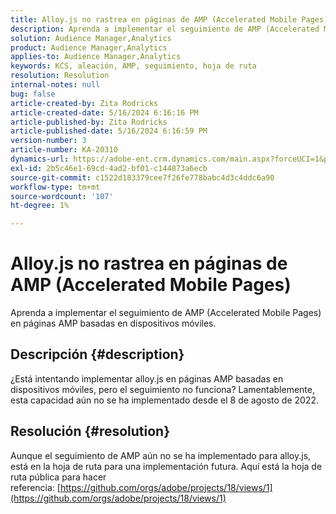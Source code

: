 ```yaml
---
title: Alloy.js no rastrea en páginas de AMP (Accelerated Mobile Pages)
description: Aprenda a implementar el seguimiento de AMP (Accelerated Mobile Pages) en páginas AMP basadas en dispositivos móviles.
solution: Audience Manager,Analytics
product: Audience Manager,Analytics
applies-to: Audience Manager,Analytics
keywords: KCS, aleación, AMP, seguimiento, hoja de ruta
resolution: Resolution
internal-notes: null
bug: false
article-created-by: Zita Rodricks
article-created-date: 5/16/2024 6:16:16 PM
article-published-by: Zita Rodricks
article-published-date: 5/16/2024 6:16:59 PM
version-number: 3
article-number: KA-20310
dynamics-url: https://adobe-ent.crm.dynamics.com/main.aspx?forceUCI=1&pagetype=entityrecord&etn=knowledgearticle&id=79dd435e-b013-ef11-9f89-6045bd0298d4
exl-id: 2b5c46e1-69cd-4ad2-bf01-c144873a6ecb
source-git-commit: c1522d183379cee7f26fe778babc4d3c4ddc6a90
workflow-type: tm+mt
source-wordcount: '107'
ht-degree: 1%

---
```


# Alloy.js no rastrea en páginas de AMP (Accelerated Mobile Pages)


Aprenda a implementar el seguimiento de AMP (Accelerated Mobile Pages) en páginas AMP basadas en dispositivos móviles.

## Descripción {#description}


¿Está intentando implementar alloy.js en páginas AMP basadas en dispositivos móviles, pero el seguimiento no funciona? Lamentablemente, esta capacidad aún no se ha implementado desde el 8 de agosto de 2022.


## Resolución {#resolution}


Aunque el seguimiento de AMP aún no se ha implementado para alloy.js, está en la hoja de ruta para una implementación futura. Aquí está la hoja de ruta pública para hacer referencia: [https://github.com/orgs/adobe/projects/18/views/1](https://github.com/orgs/adobe/projects/18/views/1)
